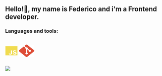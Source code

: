 ## Hello!👋, my name is Federico and i'm a Frontend developer.
### 

### Languages and tools:
<div style="display: inline_block"><br>
  <img align="center" alt="Rafa-Js" height="30" width="40" src="https://raw.githubusercontent.com/devicons/devicon/master/icons/javascript/javascript-plain.svg">
 <img align="center" alt="Rafa-Js" height="40" width="50" src="./icons/git-icon.svg">

</div>

##
<div> 
  <a href="https://www.linkedin.com/in/federico-maldonado-213107225/" target="_blank"><img src="https://img.shields.io/badge/-LinkedIn-%230077B5?style=for-the-badge&logo=linkedin&logoColor=white" target="_blank"></a> 
</div>

